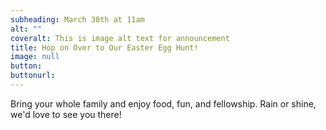```yaml
---
subheading: March 30th at 11am
alt: ""
coveralt: This is image alt text for announcement
title: Hop on Over to Our Easter Egg Hunt!
image: null
button:
buttonurl:
---
```


Bring your whole family and enjoy food, fun, and fellowship. Rain or shine, we'd love to see you there!
